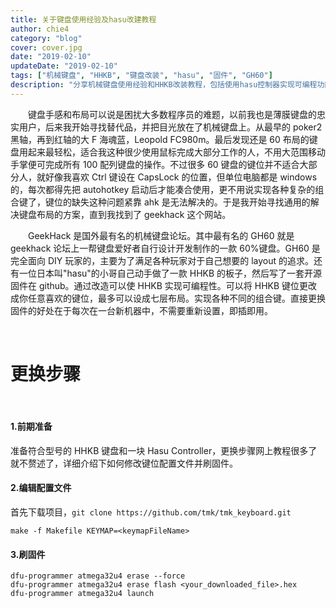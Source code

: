 ```yaml
---
title: 关于键盘使用经验及hasu改建教程
author: chie4
category: "blog"
cover: cover.jpg
date: "2019-02-10"
updateDate: "2019-02-10"
tags: ["机械键盘", "HHKB", "键盘改装", "hasu", "固件", "GH60"]
description: "分享机械键盘使用经验和HHKB改装教程，包括使用hasu控制器实现可编程功能的详细步骤和配置方法。"
---
```


&emsp;&emsp;键盘手感和布局可以说是困扰大多数程序员的难题，以前我也是薄膜键盘的忠实用户，后来我开始寻找替代品，并把目光放在了机械键盘上。从最早的 poker2 黑轴，再到红轴的大 F 海魂蓝，Leopold FC980m。最后发现还是 60 布局的键盘用起来最轻松，适合我这种很少使用鼠标完成大部分工作的人，不用大范围移动手掌便可完成所有 100 配列键盘的操作。不过很多 60 键盘的键位并不适合大部分人，就好像我喜欢 Ctrl 键设在 CapsLock 的位置，但单位电脑都是 windows 的，每次都得先把 autohotkey 启动后才能凑合使用，更不用说实现各种复杂的组合键了，键位的缺失这种问题紧靠 ahk 是无法解决的。于是我开始寻找通用的解决键盘布局的方案，直到我找到了 geekhack 这个网站。

&emsp;&emsp;GeekHack 是国外最有名的机械键盘论坛。其中最有名的 GH60 就是 geekhack 论坛上一帮键盘爱好者自行设计开发制作的一款 60%键盘。GH60 是完全面向 DIY 玩家的，主要为了满足各种玩家对于自己想要的 layout 的追求。还有一位日本叫"hasu"的小哥自己动手做了一款 HHKB 的板子，然后写了一套开源固件在 github。通过改造可以使 HHKB 实现可编程性。可以将 HHKB 键位更改成你任意喜欢的键位，最多可以设成七层布局。实现各种不同的组合键。直接更换固件的好处在于每次在一台新机器中，不需要重新设置，即插即用。

&emsp;&emsp;

# 更换步骤

&emsp;&emsp;

#### 1.前期准备

准备符合型号的 HHKB 键盘和一块 Hasu Controller，更换步骤网上教程很多了就不赘述了，详细介绍下如何修改键位配置文件并刷固件。

#### 2.编辑配置文件

首先下载项目，`git clone https://github.com/tmk/tmk_keyboard.git`

```
make -f Makefile KEYMAP=<keymapFileName>
```

#### 3.刷固件

```
dfu-programmer atmega32u4 erase --force
dfu-programmer atmega32u4 erase flash <your_downloaded_file>.hex
dfu-programmer atmega32u4 launch
```
